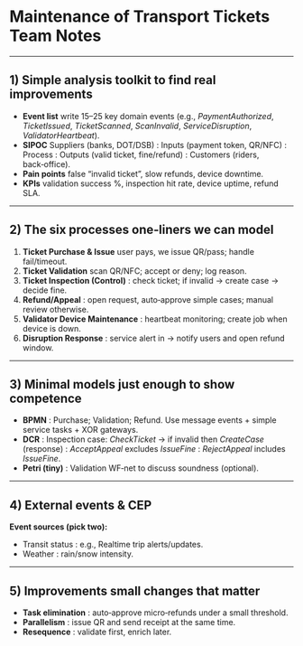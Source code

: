 # Maintenance of Transport Tickets  Team Notes

---

## 1) Simple analysis toolkit to find real improvements

* **Event list** write 15–25 key domain events (e.g., *PaymentAuthorized*, *TicketIssued*, *TicketScanned*, *ScanInvalid*, *ServiceDisruption*, *ValidatorHeartbeat*).
* **SIPOC** Suppliers (banks, DOT/DSB) : Inputs (payment token, QR/NFC) : Process : Outputs (valid ticket, fine/refund) : Customers (riders, back‑office).
* **Pain points** false “invalid ticket”, slow refunds, device downtime.
* **KPIs** validation success %, inspection hit rate, device uptime, refund SLA.

---

## 2) The six processes one‑liners we can model

1. **Ticket Purchase & Issue**  user pays, we issue QR/pass; handle fail/timeout.
2. **Ticket Validation** scan QR/NFC; accept or deny; log reason.
3. **Ticket Inspection (Control)** : check ticket; if invalid → create case → decide fine.
4. **Refund/Appeal** : open request, auto‑approve simple cases; manual review otherwise.
5. **Validator Device Maintenance** : heartbeat monitoring; create job when device is down.
6. **Disruption Response** : service alert in → notify users and open refund window.


---

## 3) Minimal models just enough to show competence

* **BPMN** : Purchase; Validation; Refund. Use message events + simple service tasks + XOR gateways.
* **DCR** : Inspection case: *CheckTicket* → if invalid then *CreateCase* (response) : *AcceptAppeal* excludes *IssueFine* : *RejectAppeal* includes *IssueFine*.
* **Petri (tiny)** : Validation WF‑net to discuss soundness (optional).

---

## 4) External events & CEP

**Event sources (pick two):**

* Transit status : e.g., Realtime trip alerts/updates.
* Weather : rain/snow intensity.



---

## 5) Improvements small changes that matter

* **Task elimination** : auto‑approve micro‑refunds under a small threshold.
* **Parallelism** : issue QR and send receipt at the same time.
* **Resequence** : validate first, enrich later.

